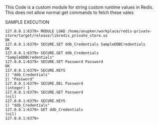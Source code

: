 This Code is a custom module for string custom runtime values in Redis. This does not allow normal get commands to fetch these vales

SAMPLE EXECUTION 

```
127.0.0.1:6379> MODULE LOAD /home/anupkmr/workplace/redis-private-store/target/release/libredis_private_store.so
OK
127.0.0.1:6379> SECURE.SET ddb_Credentials SampleDDBCredentials
OK
127.0.0.1:6379> SECURE.GET ddb_Credentials
"SampleDDBCredentials"
127.0.0.1:6379> SECURE.SET Password Password
OK
127.0.0.1:6379> SECURE.KEYS
1) "ddb_Credentials"
2) "Password"
127.0.0.1:6379> SECURE.DEL Password
(integer) 1
127.0.0.1:6379> SECURE.GET Password
(nil)
127.0.0.1:6379> SECURE.KEYS
1) "ddb_Credentials"
127.0.0.1:6379> GET ddb_Credentials
(nil)
127.0.0.1:6379>
```

